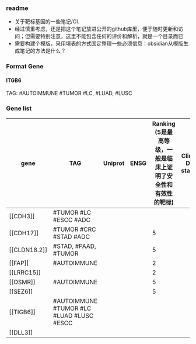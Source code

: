 ### readme

- 关于靶标基因的一些笔记/CI.
- 经过慎重考虑，还是把这个笔记放进公开的github库里，便于随时更新和访问；但需要特别注意，这里不能包含任何的评价和解析，就是一个目录而已
- 需要构建个模版，采用填表的方式固定整理一些必须信息：obsidian从模版生成笔记的方法是什么？


### Format Gene
#### ITGB6 
TAG: #AUTOIMMUNE #TUMOR #LC, #LUAD, #LUSC


### Gene list

| gene         | TAG                                      | Uniprot | ENSG | Ranking (5是最高等级，一般是临床上证明了安全性和有效性的靶标) | Clinical DEV staging | Product (1-2 cases) | For ADC | For TCE |
| ------------ | ---------------------------------------- | ------- | ---- | ------------------------------------ | -------------------- | ------------------- | ------- | ------- |
| [[CDH3]]     | #TUMOR #LC <br>#ESCC #ADC                |         |      |                                      |                      |                     | 1       |         |
| [[CDH17]]    | #TUMOR #CRC #STAD #ADC                   |         |      | 5                                    |                      |                     | 1       | 1       |
| [[CLDN18.2]] | #STAD, #PAAD, #TUMOR                     |         |      | 5                                    |                      |                     |         |         |
| [[FAP]]      | #AUTOIMMUNE                              |         |      | 2                                    |                      |                     |         |         |
| [[LRRC15]]   |                                          |         |      | 2                                    |                      |                     |         |         |
| [[OSMR]]     | #AUTOIMMUNE                              |         |      | 5                                    |                      |                     |         |         |
| [[SEZ6]]     |                                          |         |      | 5                                    |                      |                     |         |         |
| [[TIGB6]]    | #AUTOIMMUNE #TUMOR #LC #LUAD #LUSC #ESCC |         |      |                                      |                      |                     |         |         |
| [[DLL3]]     |                                          |         |      |                                      |                      |                     |         |         |


